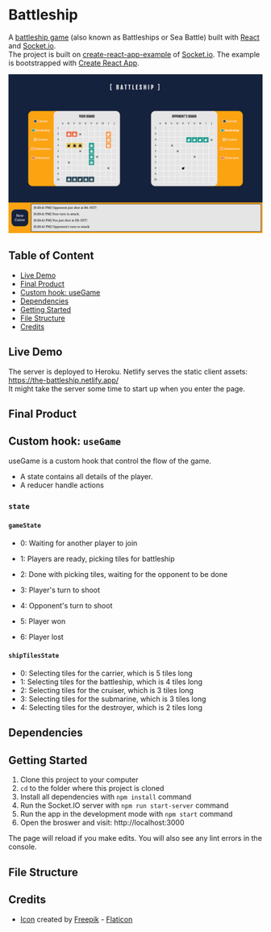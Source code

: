 # Battleship

A [battleship game](https://en.wikipedia.org/wiki/Battleship_(game)) (also known as Battleships or Sea Battle) built with [React](https://reactjs.org/) and [Socket.io](https://socket.io/).  
The project is built on [create-react-app-example](https://github.com/socketio/socket.io/tree/master/examples/create-react-app-example) of [Socket.io](https://socket.io/). 
The example is bootstrapped with [Create React App](https://github.com/facebook/create-react-app).

![Battleship](./docs/cover.png)

## Table of Content

- [Live Demo](#live-demo)
- [Final Product](#final-product)
- [Custom hook: useGame](#custom-hook-usegame)
- [Dependencies](#dependencies)
- [Getting Started](#getting-started)
- [File Structure](#file-structure)
- [Credits](#credits)

## Live Demo

The server is deployed to Heroku. Netlify serves the static client assets:  
https://the-battleship.netlify.app/  
It might take the server some time to start up when you enter the page.

## Final Product

## Custom hook: `useGame`

useGame is a custom hook that control the flow of the game.
- A state contains all details of the player.
- A reducer handle actions

### `state`

#### `gameState`

- 0: Waiting for another player to join

- 1: Players are ready, picking tiles for battleship

- 2: Done with picking tiles, waiting for the opponent to be done

- 3: Player's turn to shoot

- 4: Opponent's turn to shoot

- 5: Player won

- 6: Player lost

#### `shipTilesState`

- 0: Selecting tiles for the carrier, which is 5 tiles long
- 1: Selecting tiles for the battleship, which is 4 tiles long
- 2: Selecting tiles for the cruiser, which is 3 tiles long
- 3: Selecting tiles for the submarine, which is 3 tiles long
- 4: Selecting tiles for the destroyer, which is 2 tiles long

## Dependencies

## Getting Started

1. Clone this project to your computer
2. `cd` to the folder where this project is cloned
3. Install all dependencies with `npm install` command
4. Run the Socket.IO server with `npm run start-server` command
5. Run the app in the development mode with `npm start` command
6. Open the broswer and visit: http://localhost:3000

The page will reload if you make edits. You will also see any lint errors in the console.

## File Structure

## Credits
- [Icon](https://www.flaticon.com/premium-icon/ship_870170) created by [Freepik](https://www.flaticon.com/authors/freepik) - [Flaticon](https://www.flaticon.com/)